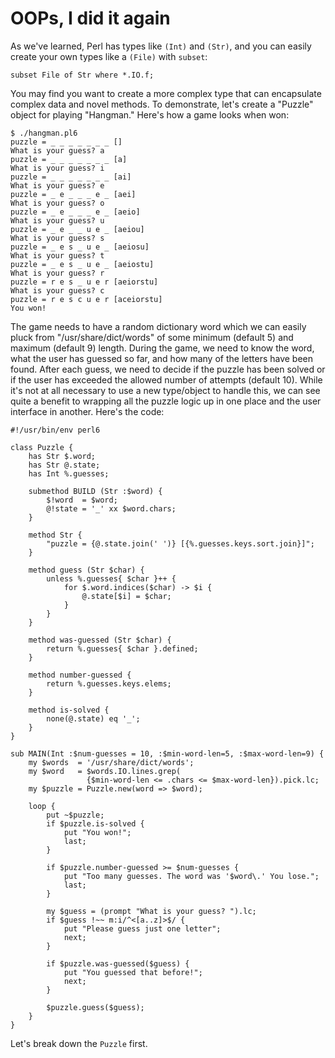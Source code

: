 # OOPs, I did it again

As we've learned, Perl has types like ```(Int)``` and ```(Str)```, and you can easily create your own types like a ```(File)``` with ```subset```:

```
subset File of Str where *.IO.f;
```

You may find you want to create a more complex type that can encapsulate complex data and novel methods.  To demonstrate, let's create a "Puzzle" object for playing "Hangman."  Here's how a game looks when won:

```
$ ./hangman.pl6
puzzle = _ _ _ _ _ _ _ []
What is your guess? a
puzzle = _ _ _ _ _ _ _ [a]
What is your guess? i
puzzle = _ _ _ _ _ _ _ [ai]
What is your guess? e
puzzle = _ e _ _ _ e _ [aei]
What is your guess? o
puzzle = _ e _ _ _ e _ [aeio]
What is your guess? u
puzzle = _ e _ _ u e _ [aeiou]
What is your guess? s
puzzle = _ e s _ u e _ [aeiosu]
What is your guess? t
puzzle = _ e s _ u e _ [aeiostu]
What is your guess? r
puzzle = r e s _ u e r [aeiorstu]
What is your guess? c
puzzle = r e s c u e r [aceiorstu]
You won!
```

The game needs to have a random dictionary word which we can easily pluck from "/usr/share/dict/words" of some minimum (default 5) and maximum (default 9) length.  During the game, we need to know the word, what the user has guessed so far, and how many of the letters have been found.  After each guess, we need to decide if the puzzle has been solved or if the user has exceeded the allowed number of attempts (default 10).  While it's not at all necessary to use a new type/object to handle this, we can see quite a benefit to wrapping all the puzzle logic up in one place and the user interface in another.  Here's the code:

```
#!/usr/bin/env perl6

class Puzzle {
    has Str $.word;
    has Str @.state;
    has Int %.guesses;

    submethod BUILD (Str :$word) {
        $!word  = $word;
        @!state = '_' xx $word.chars;
    }

    method Str {
        "puzzle = {@.state.join(' ')} [{%.guesses.keys.sort.join}]";
    }

    method guess (Str $char) {
        unless %.guesses{ $char }++ {
            for $.word.indices($char) -> $i {
                @.state[$i] = $char;
            }
        }
    }

    method was-guessed (Str $char) {
        return %.guesses{ $char }.defined;
    }

    method number-guessed {
        return %.guesses.keys.elems;
    }

    method is-solved {
        none(@.state) eq '_';
    }
}

sub MAIN(Int :$num-guesses = 10, :$min-word-len=5, :$max-word-len=9) {
    my $words  = '/usr/share/dict/words';
    my $word   = $words.IO.lines.grep(
                 {$min-word-len <= .chars <= $max-word-len}).pick.lc;
    my $puzzle = Puzzle.new(word => $word);

    loop {
        put ~$puzzle;
        if $puzzle.is-solved {
            put "You won!";
            last;
        }

        if $puzzle.number-guessed >= $num-guesses {
            put "Too many guesses. The word was '$word\.' You lose.";
            last;
        }

        my $guess = (prompt "What is your guess? ").lc;
        if $guess !~~ m:i/^<[a..z]>$/ {
            put "Please guess just one letter";
            next;
        }

        if $puzzle.was-guessed($guess) {
            put "You guessed that before!";
            next;
        }

        $puzzle.guess($guess);
    }
}
```

Let's break down the ```Puzzle``` first.
